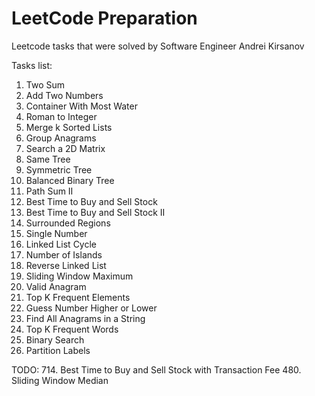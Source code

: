 # LeetCode Preparation

Leetcode tasks that were solved by Software Engineer Andrei Kirsanov

Tasks list:
1. Two Sum
2. Add Two Numbers
11. Container With Most Water
13. Roman to Integer
23. Merge k Sorted Lists
49. Group Anagrams
74. Search a 2D Matrix
100. Same Tree
101. Symmetric Tree
110. Balanced Binary Tree
113. Path Sum II
121. Best Time to Buy and Sell Stock
122. Best Time to Buy and Sell Stock II
130. Surrounded Regions
136. Single Number
141. Linked List Cycle
200. Number of Islands
206. Reverse Linked List
239. Sliding Window Maximum
242. Valid Anagram
347. Top K Frequent Elements
374. Guess Number Higher or Lower
438. Find All Anagrams in a String
692. Top K Frequent Words
704. Binary Search
763. Partition Labels

TODO:
714. Best Time to Buy and Sell Stock with Transaction Fee
480. Sliding Window Median